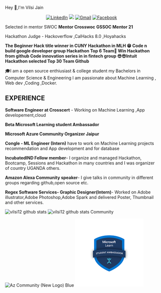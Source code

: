 Hey :wave:,I'm Vilsi Jain




<div align="center">
<a  href="https://www.linkedin.com/in/vilsijain08/" target="_blank"><img alt="LinkedIn" src="https://img.shields.io/badge/linkedin%20-%230077B5.svg?&style=for-the-badge&logo=linkedin&logoColor=white" /></a>
<a href="https://twitter.com/VilsiJ" target="_blank"><img src="https://img.shields.io/badge/twitter-%2300acee.svg?&style=for-the-badge&logo=twitter&logoColor=white&alt=twitter" /></a>
<a href="mailto:jainvilsi12@gmail.com"><img  alt="Gmail" src="https://img.shields.io/badge/Gmail-D14836?style=for-the-badge&logo=gmail&logoColor=white" /></a>
<a href="https://www.facebook.com//vilsi.jain/" target="_blank"><img alt="Facebook" src="https://img.shields.io/badge/Facebook%20-%231877F2.svg?&style=for-the-badge&logo=Facebook&logoColor=white"/></a>

 
<br/>
  </div>

 
 Selected in mentor SWOC
**Mentor Crosswoc**
 **GSSOC Mentor 21**

Hackathon Judge - Hackoverflow ,CalHacks 8.0 ,Hoyahacks


**The Beginner Hack title winner in CUNY Hackathon in MLH 😁 Code n build google developer group Hackathon Top 6 Team🎉 Win Hackathon from github Code innovation series in in fintech group
😎😎Intuit Hackathon selected Top 30 Team Github**

🎓I am a open source enthiusiast & college student my Bachelors in Computer Science & Engineering
I am passionate about Machine Learning , Web dev ,Coding ,Docker.

## EXPERIENCE 
**Software Engineer at Crosscert** - Working on Machine Learning ,App developement,cloud

**Beta Microsoft Learning student Ambassador**

**Microsoft Azure Community Organizer Jaipur** 

**Congle - ML Engineer (Intern)** have to work on Machine Learning projects recommendation and App development and for database 

**IncubatedIND Fellow member**- I organize and managed Hackathon, Bootcamp, Sessions and Hackathon in many countries and I was organizer of country UGANDA others.

**Amazon Alexa Community speaker**- I give talks in community in different groups regarding github,open source etc. 

**Regex Software Services- Graphic Designer(Intern)**- Worked on Adobe illustrator,Adobe Photoshop,Adobe Spark and delivered Poster, Thumbnail and other services. 

![vilsi12 github stats](https://github-readme-stats.vercel.app/api?username=vilsi12&count_private=true&show_icons=true&hide_border=true)
![vilsi12 github stats](https://github-readme-stats.vercel.app/api/top-langs/?username=vilsi12&layout=compact)
 Community 
 
![Az Community (New Logo) Blue](https://user-images.githubusercontent.com/25385071/118434648-0745e600-b6fb-11eb-8a78-15a97d9443e6.jpg)
![Microft Learning (New Logo)](https://github.com/vilsi12/Microsoftlearning/blob/main/mls.png)
